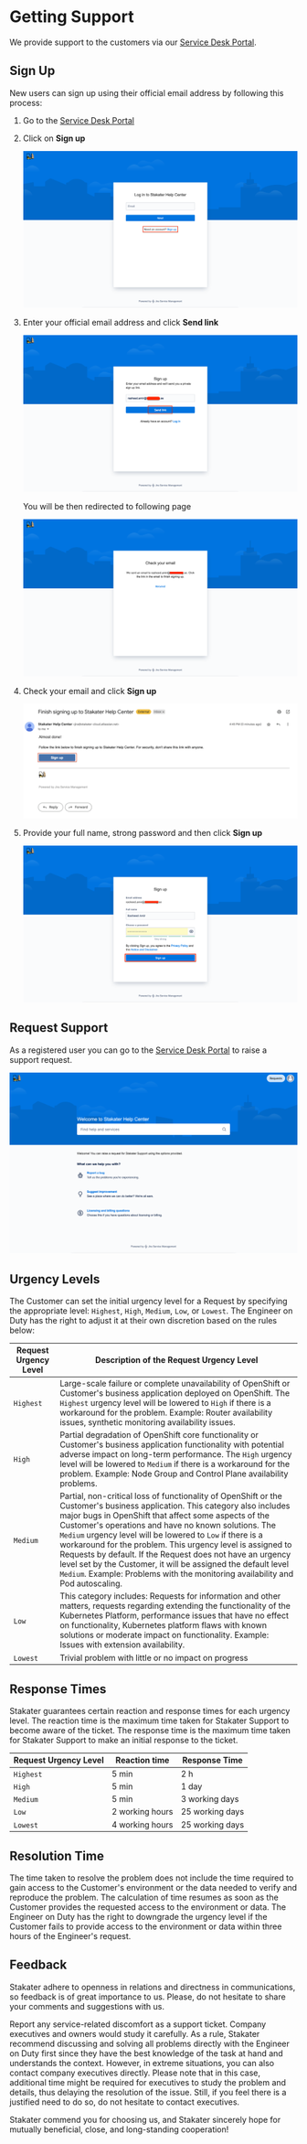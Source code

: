# Getting Support

We provide support to the customers via our [Service Desk Portal](https://stakater-cloud.atlassian.net/servicedesk/customer/portals).

## Sign Up

New users can sign up using their official email address by following this process:

1. Go to the [Service Desk Portal](https://stakater-cloud.atlassian.net/servicedesk/customer/portals)

2. Click on **Sign up**

    ![image](./images/signup-support-1.png)

3. Enter your official email address and click **Send link**

    ![image](./images/signup-support-2.png)

    You will be then redirected to following page

    ![image](./images/signup-support-3.png)

4. Check your email and click **Sign up**

    ![image](./images/signup-support-4.png)

5. Provide your full name, strong password and then click **Sign up**

    ![image](./images/signup-support-5.png)

## Request Support
As a registered user you can go to the [Service Desk Portal](https://stakater-cloud.atlassian.net/servicedesk/customer/portals) to raise a support request. 

![image](./images/signup-support-6.png)

## Urgency Levels

The Customer can set the initial urgency level for a Request by specifying the appropriate level: `Highest`, `High`, `Medium`, `Low`, or `Lowest`. The Engineer on Duty has the right to adjust it at their own discretion based on the rules below:

Request Urgency Level | Description of the Request Urgency Level
--- | ---
`Highest` | Large-scale failure or complete unavailability of OpenShift or Customer's business application deployed on OpenShift. The `Highest` urgency level will be lowered to `High` if there is a workaround for the problem. Example: Router availability issues, synthetic monitoring availability issues.
`High` | Partial degradation of OpenShift core functionality or Customer's business application functionality with potential adverse impact on long-term performance. The `High` urgency level will be lowered to `Medium` if there is a workaround for the problem. Example: Node Group and Control Plane availability problems.
`Medium` | Partial, non-critical loss of functionality of OpenShift or the Customer's business application. This category also includes major bugs in OpenShift that affect some aspects of the Customer's operations and have no known solutions. The `Medium` urgency level will be lowered to `Low` if there is a workaround for the problem. This urgency level is assigned to Requests by default. If the Request does not have an urgency level set by the Customer, it will be assigned the default level `Medium`. Example: Problems with the monitoring availability and Pod autoscaling.
`Low` | This category includes: Requests for information and other matters, requests regarding extending the functionality of the Kubernetes Platform, performance issues that have no effect on functionality, Kubernetes platform flaws with known solutions or moderate impact on functionality. Example: Issues with extension availability.
`Lowest` | Trivial problem with little or no impact on progress

## Response Times

Stakater guarantees certain reaction and response times for each urgency level. The reaction time is the maximum time taken for Stakater Support to become aware of the ticket. The response time is the maximum time taken for Stakater Support to make an initial response to the ticket.

Request Urgency Level | Reaction time | Response Time
--- | --- | ---
`Highest` | 5 min | 2 h
`High` | 5 min | 1 day
`Medium` | 5 min | 3 working days
`Low` | 2 working hours | 25 working days
`Lowest` | 4 working hours | 25 working days

## Resolution Time

The time taken to resolve the problem does not include the time required to gain access to the Customer's environment or the data needed to verify and reproduce the problem. The calculation of time resumes as soon as the Customer provides the requested access to the environment or data. The Engineer on Duty has the right to downgrade the urgency level if the Customer fails to provide access to the environment or data within three hours of the Engineer's request.

## Feedback

Stakater adhere to openness in relations and directness in communications, so feedback is of great importance to us. Please, do not hesitate to share your comments and suggestions with us.

Report any service-related discomfort as a support ticket. Company executives and owners would study it carefully. As a rule, Stakater recommend discussing and solving all problems directly with the Engineer on Duty first since they have the best knowledge of the task at hand and understands the context. However, in extreme situations, you can also contact company executives directly. Please note that in this case, additional time might be required for executives to study the problem and details, thus delaying the resolution of the issue. Still, if you feel there is a justified need to do so, do not hesitate to contact executives.

Stakater commend you for choosing us, and Stakater sincerely hope for mutually beneficial, close, and long-standing cooperation!
